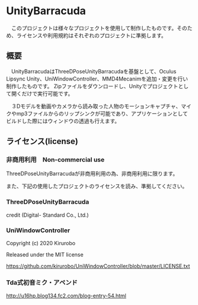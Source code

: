 # UnityBarracuda
　このプロジェクトは様々なプロジェクトを使用して制作したものです。そのため、ライセンスや利用規約はそれぞれのプロジェクトに準拠します。
## 概要
　UnityBarracudaはThreeDPoseUnityBarracudaを基盤として、Oculus Lipsync Unity、UniWindowController、MMD4Mecanimを追加・変更を行い制作したものです。
 Zipファイルをダウンロードし、Unityでプロジェクトとして開くだけで実行可能です。

　３Dモデルを動画やカメラから読み取った人物のモーションキャプチャ、マイクやmp3ファイルからのリップシンクが可能であり、アプリケーションとしてビルドした際にはウィンドウの透過も行えます。
## ライセンス(license)
### 非商用利用　Non-commercial use
ThreeDPoseUnityBarracudaが非商用利用の為、非商用利用に限ります。

また、下記の使用したプロジェクトのライセンスを読み、準拠してください。
### ThreeDPoseUnityBarracuda
credit (Digital- Standard Co., Ltd.)
### UniWindowController
Copyright (c) 2020 Kirurobo

Released under the MIT license

https://github.com/kirurobo/UniWindowController/blob/master/LICENSE.txt
### Tda式初音ミク・アペンド
http://u16hp.blog134.fc2.com/blog-entry-54.html


